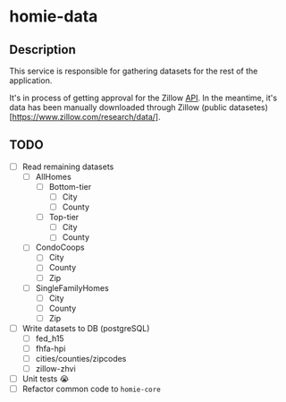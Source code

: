 # homie-data

## Description
This service is responsible for gathering datasets for the rest of the application.

It's in process of getting approval for the Zillow [API](https://www.bridgeinteractive.com/developers/zillow-group-data/).
In the meantime, it's data has been manually downloaded through Zillow (public datasetes)[https://www.zillow.com/research/data/].

## TODO
- [ ] Read remaining datasets
    - [ ] AllHomes
        - [ ] Bottom-tier
            - [ ] City
            - [ ] County
        - [ ] Top-tier
            - [ ] City
            - [ ] County
    - [ ] CondoCoops
        - [ ] City
        - [ ] County
        - [ ] Zip
    - [ ] SingleFamilyHomes
        - [ ] City
        - [ ] County
        - [ ] Zip
- [ ] Write datasets to DB (postgreSQL)
    - [ ] fed_h15
    - [ ] fhfa-hpi
    - [ ] cities/counties/zipcodes
    - [ ] zillow-zhvi
- [ ] Unit tests :sob:
- [ ] Refactor common code to `homie-core`
